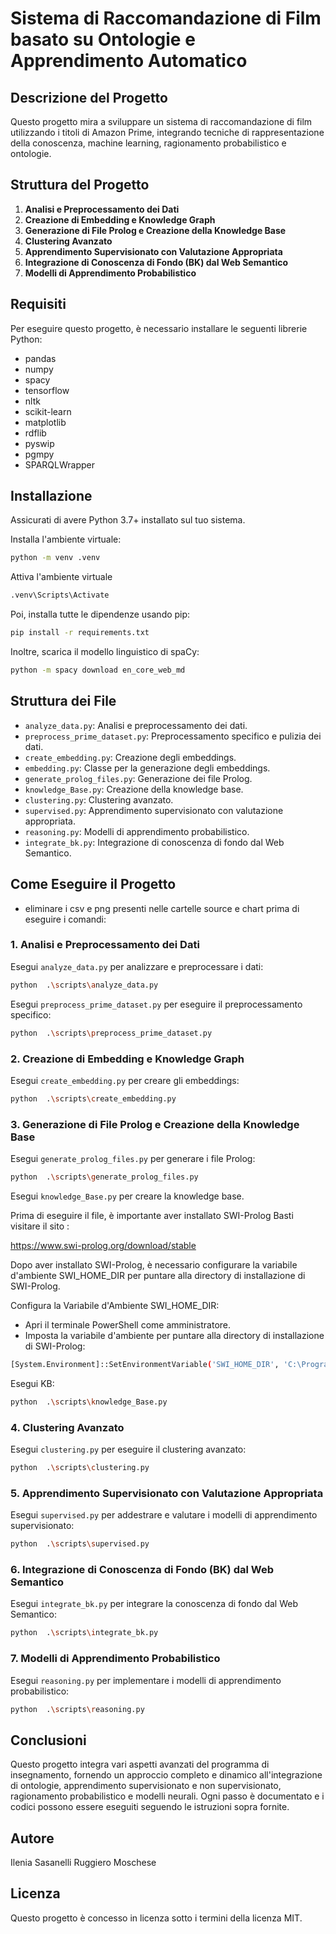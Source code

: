 
# Sistema di Raccomandazione di Film basato su Ontologie e Apprendimento Automatico

## Descrizione del Progetto

Questo progetto mira a sviluppare un sistema di raccomandazione di film utilizzando i titoli di Amazon Prime, integrando tecniche di rappresentazione della conoscenza, machine learning, ragionamento probabilistico e ontologie.

## Struttura del Progetto

1. **Analisi e Preprocessamento dei Dati**
2. **Creazione di Embedding e Knowledge Graph**
3. **Generazione di File Prolog e Creazione della Knowledge Base**
4. **Clustering Avanzato**
5. **Apprendimento Supervisionato con Valutazione Appropriata**
6. **Integrazione di Conoscenza di Fondo (BK) dal Web Semantico**
7. **Modelli di Apprendimento Probabilistico**

## Requisiti

Per eseguire questo progetto, è necessario installare le seguenti librerie Python:

- pandas
- numpy
- spacy
- tensorflow
- nltk
- scikit-learn
- matplotlib
- rdflib
- pyswip
- pgmpy
- SPARQLWrapper

## Installazione

Assicurati di avere Python 3.7+ installato sul tuo sistema. 

Installa l'ambiente virtuale:

```bash
python -m venv .venv
```

Attiva l'ambiente virtuale

```bash
.venv\Scripts\Activate
```

Poi, installa tutte le dipendenze usando pip:

```bash
pip install -r requirements.txt
```

Inoltre, scarica il modello linguistico di spaCy:

```bash
python -m spacy download en_core_web_md
```

## Struttura dei File

- `analyze_data.py`: Analisi e preprocessamento dei dati.
- `preprocess_prime_dataset.py`: Preprocessamento specifico e pulizia dei dati.
- `create_embedding.py`: Creazione degli embeddings.
- `embedding.py`: Classe per la generazione degli embeddings.
- `generate_prolog_files.py`: Generazione dei file Prolog.
- `knowledge_Base.py`: Creazione della knowledge base.
- `clustering.py`: Clustering avanzato.
- `supervised.py`: Apprendimento supervisionato con valutazione appropriata.
- `reasoning.py`: Modelli di apprendimento probabilistico.
- `integrate_bk.py`: Integrazione di conoscenza di fondo dal Web Semantico.

## Come Eseguire il Progetto

- eliminare i csv e png presenti nelle cartelle source e chart prima di eseguire i comandi: 

### 1. Analisi e Preprocessamento dei Dati

Esegui `analyze_data.py` per analizzare e preprocessare i dati:

```bash
python  .\scripts\analyze_data.py
```

Esegui `preprocess_prime_dataset.py` per eseguire il preprocessamento specifico:

```bash
python  .\scripts\preprocess_prime_dataset.py
```

### 2. Creazione di Embedding e Knowledge Graph

Esegui `create_embedding.py` per creare gli embeddings:

```bash
python  .\scripts\create_embedding.py
```

### 3. Generazione di File Prolog e Creazione della Knowledge Base

Esegui `generate_prolog_files.py` per generare i file Prolog:

```bash
python  .\scripts\generate_prolog_files.py
```

Esegui `knowledge_Base.py` per creare la knowledge base.

Prima di eseguire il file, è importante aver installato SWI-Prolog
Basti visitare il sito : 

<https://www.swi-prolog.org/download/stable> 

Dopo aver installato SWI-Prolog, è necessario configurare la variabile d'ambiente SWI_HOME_DIR per puntare alla directory di installazione di SWI-Prolog.

Configura la Variabile d'Ambiente SWI_HOME_DIR:
    
- Apri il terminale PowerShell come amministratore.
- Imposta la variabile d'ambiente per puntare alla directory di installazione di 
SWI-Prolog:
```bash
[System.Environment]::SetEnvironmentVariable('SWI_HOME_DIR', 'C:\Program Files\swipl', 'Machine')
```
Esegui KB: 
```bash
python  .\scripts\knowledge_Base.py
```

### 4. Clustering Avanzato

Esegui `clustering.py` per eseguire il clustering avanzato:

```bash
python  .\scripts\clustering.py
```

### 5. Apprendimento Supervisionato con Valutazione Appropriata

Esegui `supervised.py` per addestrare e valutare i modelli di apprendimento supervisionato:

```bash
python  .\scripts\supervised.py
```

### 6. Integrazione di Conoscenza di Fondo (BK) dal Web Semantico

Esegui `integrate_bk.py` per integrare la conoscenza di fondo dal Web Semantico:

```bash
python  .\scripts\integrate_bk.py
```

### 7. Modelli di Apprendimento Probabilistico

Esegui `reasoning.py` per implementare i modelli di apprendimento probabilistico:

```bash
python  .\scripts\reasoning.py
```

## Conclusioni

Questo progetto integra vari aspetti avanzati del programma di insegnamento, fornendo un approccio completo e dinamico all'integrazione di ontologie, apprendimento supervisionato e non supervisionato, ragionamento probabilistico e modelli neurali. Ogni passo è documentato e i codici possono essere eseguiti seguendo le istruzioni sopra fornite.

## Autore

Ilenia Sasanelli 
Ruggiero Moschese

## Licenza

Questo progetto è concesso in licenza sotto i termini della licenza MIT.
